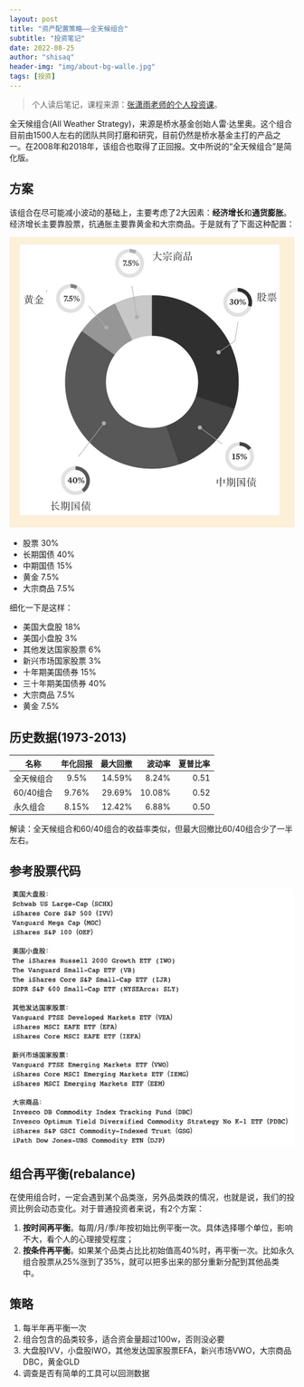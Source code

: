 ```yaml
---
layout: post
title: "资产配置策略——全天候组合"
subtitle: "投资笔记"
date: 2022-08-25
author: "shisaq"
header-img: "img/about-bg-walle.jpg"
tags: [投资]
---
```


> 个人读后笔记，课程来源：[张潇雨老师的个人投资课](https://www.igetget.com/course/张潇雨·个人投资课?param=XDGhXPc6fL6&token=YPZNRwQ0qL1MVEpfwzK3lmz4kgWEnx)。

全天候组合(All Weather Strategy)，来源是桥水基金创始人雷·达里奥。这个组合目前由1500人左右的团队共同打磨和研究，目前仍然是桥水基金主打的产品之一。在2008年和2018年，该组合也取得了正回报。文中所说的“全天候组合”是简化版。

## 方案

该组合在尽可能减小波动的基础上，主要考虑了2大因素：**经济增长**和**通货膨胀**。经济增长主要靠股票，抗通胀主要靠黄金和大宗商品。于是就有了下面这种配置：

![全天候组合](https://raw.githubusercontent.com/shisaq/images/30252dfb068c3cc073b279d9c74d56db89f65aee/images/allWeatherStrategy.jpg)

* 股票 30%
* 长期国债 40%
* 中期国债 15%
* 黄金 7.5%
* 大宗商品 7.5%

细化一下是这样：

* 美国大盘股 18%
* 美国小盘股 3%
* 其他发达国家股票 6%
* 新兴市场国家股票 3%
* 十年期美国债券 15%
* 三十年期美国债券 40%
* 大宗商品 7.5%
* 黄金 7.5%

## 历史数据(1973-2013)

|  名称   |   年化回报   |  最大回撤 |  波动率   |  夏普比率 |
|--------|:-----------:|---------:|---------:|--------:|
|全天候组合|    9.5%     | 14.59%   |   8.24%  |  0.51   |
|60/40组合|    9.76%    | 29.69%   |   10.08% |  0.52   |
| 永久组合 |    8.15%    | 12.42%   |   6.88%  |  0.50   |

解读：全天候组合和60/40组合的收益率类似，但最大回撤比60/40组合少了一半左右。

## 参考股票代码

![股票代码](https://raw.githubusercontent.com/shisaq/images/85dfed29964bc3fad57fd2129ebefd4a4313fe5f/images/stockCode.jpg)

## 组合再平衡(rebalance)

在使用组合时，一定会遇到某个品类涨，另外品类跌的情况，也就是说，我们的投资比例会动态变化。对于普通投资者来说，有2个方案：

1. **按时间再平衡**。每周/月/季/年按初始比例平衡一次。具体选择哪个单位，影响不大，看个人的心理接受程度；
2. **按条件再平衡**。如果某个品类占比比初始值高40%时，再平衡一次。比如永久组合股票从25%涨到了35%，就可以把多出来的部分重新分配到其他品类中。

## 策略

1. 每半年再平衡一次
2. 组合包含的品类较多，适合资金量超过100w，否则没必要
3. 大盘股IVV，小盘股IWO，其他发达国家股票EFA，新兴市场VWO，大宗商品DBC，黄金GLD
4. 调查是否有简单的工具可以回测数据